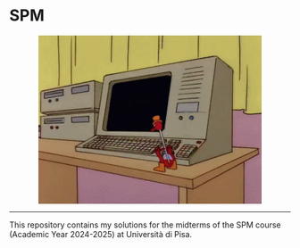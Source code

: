 # SPM

<div align="center">
<img hight="250" width="400" alt="GIF" align="center" src="https://github.com/Angelido/SPM/blob/main/Figures/computer-drinking.gif">
</div>

___

This repository contains my solutions for the midterms of the SPM course (Academic Year 2024-2025) at Università di Pisa. 
